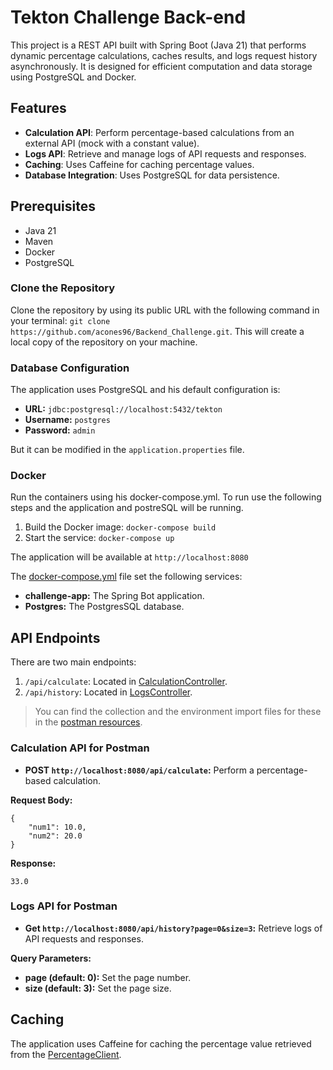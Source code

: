# Tekton Challenge Back-end
This project is a REST API built with Spring Boot (Java 21) that performs dynamic percentage calculations, caches results, and logs request history asynchronously. It is designed for efficient computation and data storage using PostgreSQL and Docker.

## Features
- **Calculation API**: Perform percentage-based calculations from an external API (mock with a constant value).
- **Logs API**: Retrieve and manage logs of API requests and responses.
- **Caching**: Uses Caffeine for caching percentage values.
- **Database Integration**: Uses PostgreSQL for data persistence.

## Prerequisites
* Java 21
* Maven
* Docker
* PostgreSQL

### Clone the Repository
Clone the repository by using its public URL with the following command in your terminal: `git clone https://github.com/acones96/Backend_Challenge.git`.
This will create a local copy of the repository on your machine.

### Database Configuration

The application uses PostgreSQL and his default configuration is:

* **URL:** `jdbc:postgresql://localhost:5432/tekton`
* **Username:** `postgres`
* **Password:** `admin`

But it can be modified in the `application.properties` file.

### Docker
Run the containers using his docker-compose.yml. To run use the following steps and the application and postreSQL will be running.

1. Build the Docker image: `docker-compose build`
2. Start the service: `docker-compose up`

The application will be available at `http://localhost:8080`


The [docker-compose.yml](docker-compose.yml) file set the following services:
* **challenge-app:** The Spring Bot application.
* **Postgres:** The PostgresSQL database.

## API Endpoints
There are two main endpoints:
1. `/api/calculate`: Located in [CalculationController](src/main/java/com/tekton/challenge_backend/controller/CalculationController.java).
2. `/api/history`: Located in [LogsController](src/main/java/com/tekton/challenge_backend/controller/LogsController.java).

> You can find the collection and the environment import files for these in the [postman resources](src/main/resources/postman).

### Calculation API for Postman
* **POST `http://localhost:8080/api/calculate`:** Perform a percentage-based calculation.

**Request Body:**
```
{
    "num1": 10.0,
    "num2": 20.0
}
```

**Response:**
```
33.0
```

### Logs API for Postman
* **Get `http://localhost:8080/api/history?page=0&size=3`:** Retrieve logs of API requests and responses.

**Query Parameters:**
* **page (default: 0):** Set the page number.
* **size (default: 3):** Set the page size.

## Caching
The application uses Caffeine for caching the percentage value retrieved from the [PercentageClient](src\main\java\com\tekton\challenge_backend\api\PercentageClient.java).

